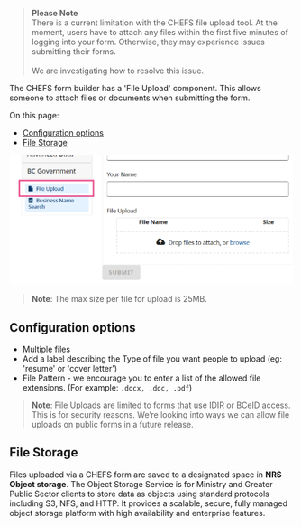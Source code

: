 >**Please Note**<br>
>There is a current limitation with the CHEFS file upload tool. At the moment, users have to attach any files within the first five minutes of logging into your form. Otherwise, they may experience issues submitting their forms. <br><br>
>We are investigating how to resolve this issue.


The CHEFS form builder has a 'File Upload' component. This allows someone to attach files or documents when submitting the form.

On this page:
* [Configuration options](#Configuration-options)
* [File Storage](#File-storage)

![File Upload Component](images/file-upload-1.png)

> **Note**: The max size per file for upload is 25MB.

## Configuration options

- Multiple files
- Add a label describing the Type of file you want people to upload (eg: 'resume' or 'cover letter')
- File Pattern - we encourage you to enter a list of the allowed file extensions. (For example: `.docx, .doc, .pdf`)
  
> **Note**: File Uploads are limited to forms that use IDIR or BCeID access. This is for security reasons. We’re looking into ways we can allow file uploads on public forms in a future release.

## File Storage

Files uploaded via a CHEFS form are saved to a designated space in **NRS Object storage**. The Object Storage Service is for Ministry and Greater Public Sector clients to store data as objects using standard protocols including S3, NFS, and HTTP. It provides a scalable, secure, fully managed object storage platform with high availability and enterprise features.